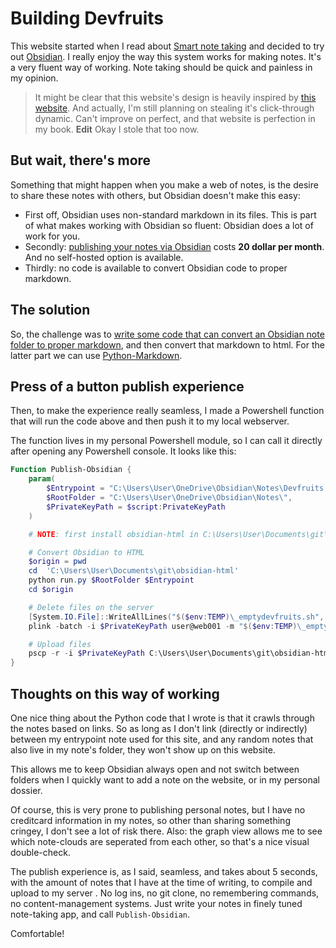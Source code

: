 # Building Devfruits   
This website started when I read about [Smart note taking](Private/Education/Smart%20note%20taking.md) and decided to try out [Obsidian](Private/Obsidian/Obsidian.md). I really enjoy the way this system works for making notes. It's a very fluent way of working. Note taking should be quick and painless in my opinion.   
   
> It might be clear that this website's design is heavily inspired by [this website](https://notes.andymatuschak.org/Evergreen_notes). And actually, I'm still planning on stealing it's click-through dynamic. Can't improve on perfect, and that website is perfection in my book. **Edit** Okay I stole that too now.   
   
## But wait, there's more   
Something that might happen when you make a web of notes, is the desire to share these notes with others, but Obsidian doesn't make this easy:   
   
- First off, Obsidian uses non-standard markdown in its files. This is part of what makes working with Obsidian so fluent: Obsidian does a lot of work for you.    
- Secondly: [publishing your notes via Obsidian](https://obsidian.md/publish) costs **20 dollar per month**. And no self-hosted option is available.    
- Thirdly: no code is available to convert Obsidian code to proper markdown.   
   
## The solution   
So, the challenge was to [write some code that can convert an Obsidian note folder to proper markdown](https://bit.ly/3DzKmmn), and then convert that markdown to html. For the latter part we can use [Python-Markdown](https://python-markdown.github.io/).   
   
## Press of a button publish experience   
Then, to make the experience really seamless, I made a Powershell function that will run the code above and then push it to my local webserver.    
   
The function lives in my personal Powershell module, so I can call it directly after opening any Powershell console. It looks like this:   
   
``` powershell
Function Publish-Obsidian {
    param(
        $Entrypoint = "C:\Users\User\OneDrive\Obsidian\Notes\Devfruits Notes.md", 
        $RootFolder = "C:\Users\User\OneDrive\Obsidian\Notes\", 
        $PrivateKeyPath = $script:PrivateKeyPath
    )

    # NOTE: first install obsidian-html in C:\Users\User\Documents\git\obsidian-html

    # Convert Obsidian to HTML
    $origin = pwd
    cd  'C:\Users\User\Documents\git\obsidian-html'
    python run.py $RootFolder $Entrypoint
    cd $origin

    # Delete files on the server
    [System.IO.File]::WriteAllLines("$($env:TEMP)\_emptydevfruits.sh", "rm -rf /home/user/www/devfruits/*")
    plink -batch -i $PrivateKeyPath user@web001 -m "$($env:TEMP)\_emptydevfruits.sh"

    # Upload files
    pscp -r -i $PrivateKeyPath C:\Users\User\Documents\git\obsidian-html\output\html\* user@web001:/home/user/www/devfruits/
}
```   
   
## Thoughts on this way of working   
One nice thing about the Python code that I wrote is that it crawls through the notes based on links. So as long as I don't link (directly or indirectly) between my entrypoint note used for this site, and any random notes that also live in my note's folder, they won't show up on this website.    
   
This allows me to keep Obsidian always open and not switch between folders when I quickly want to add a note on the website, or in my personal dossier.    
   
Of course, this is very prone to publishing personal notes, but I have no creditcard information in my notes, so other than sharing something cringey, I don't see a lot of risk there. Also: the graph view allows me to see which note-clouds are seperated from each other, so that's a nice visual double-check.   
   
The publish experience is, as I said, seamless, and takes about 5 seconds, with the amount of notes that I have at the time of writing, to compile and upload to my server . No log ins, no git clone, no remembering commands, no content-management systems. Just write your notes in finely tuned note-taking app, and call `Publish-Obsidian`.    
   
Comfortable!